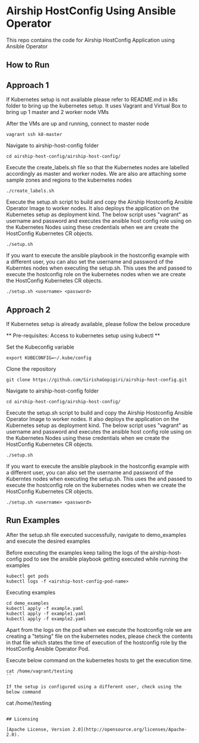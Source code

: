 # Airship HostConfig Using Ansible Operator
This repo contains the code for Airship HostConfig Application using Ansible Operator

## How to Run

## Approach 1
If Kubernetes setup is not available please refer to README.md in k8s folder to bring up the kubernetes setup. It uses Vagrant and Virtual Box to bring up 1 master and 2 worker node VMs

After the VMs are up and running, connect to master node

```
vagrant ssh k8-master
```

Navigate to airship-host-config folder

```
cd airship-host-config/airship-host-config/
```

Execute the create_labels.sh file so that the Kubernetes nodes are labelled accordingly as master and worker nodes. We are also are attaching some sample zones and regions to the kubernetes nodes

```
./create_labels.sh
```

Execute the setup.sh script to build and copy the Airship Hostconfig Ansible Operator Image to worker nodes. It also deploys the application on the Kubernetes setup as deployment kind. The below script uses "vagrant" as username and password and executes the ansible host config role using on the Kubernetes Nodes using these credentials when we are create the HostConfig Kubernetes CR objects.

```
./setup.sh
```

If you want to execute the ansible playbook in the hostconfig example with a different user, you can also set the username and password of the Kuberntes nodes when executing the setup.sh. This uses the <username> and <password> passed to execute the hostconfig role on the kubernetes nodes when we are create the HostConfig Kubernetes CR objects.

```
./setup.sh <username> <password>
```

## Approach 2
If Kubernetes setup is already available, please follow the below procedure

 ** Pre-requisites: Access to kubernetes setup using kubectl **

Set the Kubeconfig variable
```
export KUBECONFIG=~/.kube/config
```

Clone the repository

```
git clone https://github.com/SirishaGopigiri/airship-host-config.git
```

Navigate to airship-host-config folder

```
cd airship-host-config/airship-host-config/
```

Execute the setup.sh script to build and copy the Airship Hostconfig Ansible Operator Image to worker nodes. It also deploys the application on the Kubernetes setup as deployment kind. The below script uses "vagrant" as username and password and executes the ansible host config role using on the Kubernetes Nodes using these credentials when we create the HostConfig Kubernetes CR objects.

```
./setup.sh
```

If you want to execute the ansible playbook in the hostconfig example with a different user, you can also set the username and password of the Kuberntes nodes when executing the setup.sh. This uses the <username> and <password> passed to execute the hostconfig role on the kubernetes nodes when we create the HostConfig Kubernetes CR objects.

```
./setup.sh <username> <password>
```

## Run Examples 

After the setup.sh file executed successfully, navigate to demo_examples and execute the desired examples

Before executing the examples keep tailing the logs of the airship-host-config pod to see the ansible playbook getting executed while running the examples

```
kubectl get pods
kubectl logs -f <airship-host-config-pod-name>
```

Executing examples

```
cd demo_examples
kubectl apply -f example.yaml
kubectl apply -f example1.yaml
kubectl apply -f example2.yaml
``` 

Apart from the logs on the pod when we execute the hostconfig role we are creating a "tetsing" file on the kubernetes nodes, please check the contents in that file which states the time of execution of the hostconfig role by the HostConfig Ansible Operator Pod.

Execute below command on the kubernetes hosts to get the execution time.

```
cat /home/vagrant/testing
``

If the setup is configured using a different user, check using the below command

```
cat /home/<username>/testing
```

## Licensing

[Apache License, Version 2.0](http://opensource.org/licenses/Apache-2.0).
